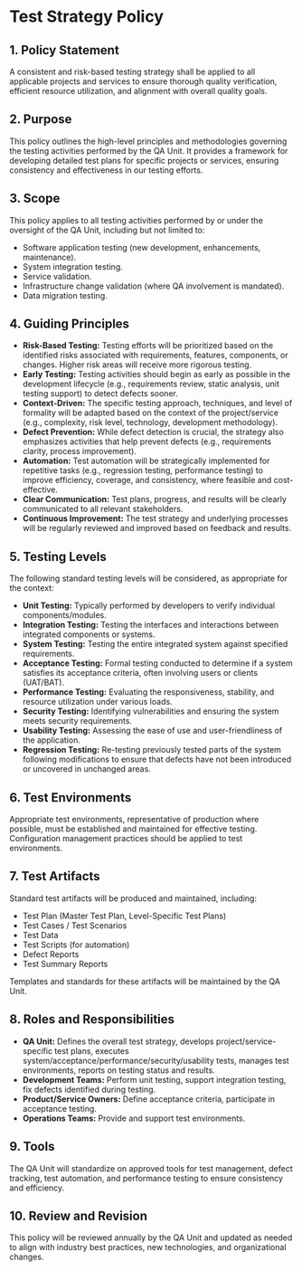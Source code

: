 # Test Strategy Policy

## 1. Policy Statement

A consistent and risk-based testing strategy shall be applied to all applicable projects and services to ensure thorough quality verification, efficient resource utilization, and alignment with overall quality goals.

## 2. Purpose

This policy outlines the high-level principles and methodologies governing the testing activities performed by the QA Unit. It provides a framework for developing detailed test plans for specific projects or services, ensuring consistency and effectiveness in our testing efforts.

## 3. Scope

This policy applies to all testing activities performed by or under the oversight of the QA Unit, including but not limited to:
*   Software application testing (new development, enhancements, maintenance).
*   System integration testing.
*   Service validation.
*   Infrastructure change validation (where QA involvement is mandated).
*   Data migration testing.

## 4. Guiding Principles

*   **Risk-Based Testing:** Testing efforts will be prioritized based on the identified risks associated with requirements, features, components, or changes. Higher risk areas will receive more rigorous testing.
*   **Early Testing:** Testing activities should begin as early as possible in the development lifecycle (e.g., requirements review, static analysis, unit testing support) to detect defects sooner.
*   **Context-Driven:** The specific testing approach, techniques, and level of formality will be adapted based on the context of the project/service (e.g., complexity, risk level, technology, development methodology).
*   **Defect Prevention:** While defect detection is crucial, the strategy also emphasizes activities that help prevent defects (e.g., requirements clarity, process improvement).
*   **Automation:** Test automation will be strategically implemented for repetitive tasks (e.g., regression testing, performance testing) to improve efficiency, coverage, and consistency, where feasible and cost-effective.
*   **Clear Communication:** Test plans, progress, and results will be clearly communicated to all relevant stakeholders.
*   **Continuous Improvement:** The test strategy and underlying processes will be regularly reviewed and improved based on feedback and results.

## 5. Testing Levels

The following standard testing levels will be considered, as appropriate for the context:
*   **Unit Testing:** Typically performed by developers to verify individual components/modules.
*   **Integration Testing:** Testing the interfaces and interactions between integrated components or systems.
*   **System Testing:** Testing the entire integrated system against specified requirements.
*   **Acceptance Testing:** Formal testing conducted to determine if a system satisfies its acceptance criteria, often involving users or clients (UAT/BAT).
*   **Performance Testing:** Evaluating the responsiveness, stability, and resource utilization under various loads.
*   **Security Testing:** Identifying vulnerabilities and ensuring the system meets security requirements.
*   **Usability Testing:** Assessing the ease of use and user-friendliness of the application.
*   **Regression Testing:** Re-testing previously tested parts of the system following modifications to ensure that defects have not been introduced or uncovered in unchanged areas.

## 6. Test Environments

Appropriate test environments, representative of production where possible, must be established and maintained for effective testing. Configuration management practices should be applied to test environments.

## 7. Test Artifacts

Standard test artifacts will be produced and maintained, including:
*   Test Plan (Master Test Plan, Level-Specific Test Plans)
*   Test Cases / Test Scenarios
*   Test Data
*   Test Scripts (for automation)
*   Defect Reports
*   Test Summary Reports

Templates and standards for these artifacts will be maintained by the QA Unit.

## 8. Roles and Responsibilities

*   **QA Unit:** Defines the overall test strategy, develops project/service-specific test plans, executes system/acceptance/performance/security/usability tests, manages test environments, reports on testing status and results.
*   **Development Teams:** Perform unit testing, support integration testing, fix defects identified during testing.
*   **Product/Service Owners:** Define acceptance criteria, participate in acceptance testing.
*   **Operations Teams:** Provide and support test environments.

## 9. Tools

The QA Unit will standardize on approved tools for test management, defect tracking, test automation, and performance testing to ensure consistency and efficiency.

## 10. Review and Revision

This policy will be reviewed annually by the QA Unit and updated as needed to align with industry best practices, new technologies, and organizational changes. 